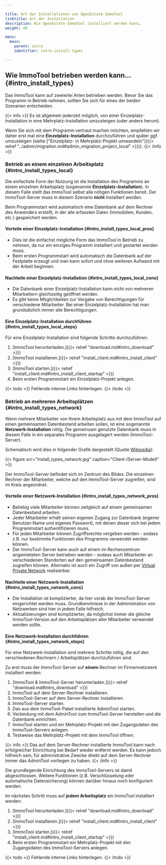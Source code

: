 ```yaml
---

title: Art der Installationen von OpenEstate-ImmoTool
linktitle: Art der Installation
description: Wie OpenEstate-ImmoTool installiert werden kann…
weight: 40

menu:
  main:
    parent: intro
    identifier: intro-install-types

---
```


## Wie ImmoTool betrieben werden kann… {#intro_install_types}

Das ImmoTool kann auf zweierlei Arten betrieben werden. Bevor Sie das Programm in Betrieb nehmen, sollten Sie sich für eines der beiden Szenarien entscheiden.

{{< info >}}
Es ist allgemein jederzeit möglich, von einer Einzelplatz-Installation in eine Mehrplatz-Installation umzusteigen (oder anders herum). 

Wenn Sie sich mit dem Programm vertraut machen möchten, empfehlen wir daher erst mal eine **Einzelplatz-Installation** durchzuführen und später ggf. umzusteigen (siehe ["Einzelplatz- in Mehrplatz-Projekt umwandeln"]({{< relref "../admin/migration.md#admin_migration_project_local" >}})). 
{{< /info >}}  


### Betrieb an einem einzelnen Arbeitsplatz {#intro_install_types_local}

Die einfachste Form der Nutzung ist die Installation des Programms an einem einzelnen Arbeitsplatz (sogenannte **Einzelplatz-Installation**). In diesem Falle stellt das ImmoTool selbst alle nötigen Funktionen bereit. Der ImmoTool-Server muss in diesem Szenario **nicht** installiert werden.

Beim Programmstart wird automatisch eine Datenbank auf dem Rechner des Anwenders erstellt, in der alle erfassten Daten (Immobilien, Kunden, etc.) gespeichert werden.


#### Vorteile einer Einzelplatz-Installation {#intro_install_types_local_pros}

-   Dies ist die einfachst mögliche Form das ImmoTool in Betrieb zu nehmen, da nur ein einziges Programm installiert und gestartet werden muss.
-   Beim ersten Programmstart wird automatisch die Datenbank auf der Festplatte erzeugt und man kann sofort und ohne weiteren Aufwand mit der Arbeit beginnen.


#### Nachteile einer Einzelplatz-Installation {#intro_install_types_local_cons}

-   Die Datenbank einer Einzelplatz-Installation kann nicht von mehreren Mitarbeitern gleichzeitig geöffnet werden.
-   Es gibt keine Möglichkeiten zur Vergabe von Berechtigungen für verschiedene Mitarbeiter. Bei einer Einzelplatz-Installation hat man grundsätzlich immer alle Berechtigungen.


#### Eine Einzelplatz-Installation durchführen {#intro_install_types_local_steps}

Für eine Einzelplatz-Installation sind folgende Schritte durchzuführen:

1.  [ImmoTool herunterladen.]({{< relref "download.md#intro_download" >}})
2.  [ImmoTool installieren.]({{< relref "install_client.md#intro_install_client" >}})
3.  [ImmoTool starten.]({{< relref "install_client.md#intro_install_client_startup" >}})
4.  Beim ersten Programmstart ein Einzelplatz-Projekt anlegen. 

{{< todo >}}
Fehlende interne Links hinterlegen.
{{< /todo >}}


### Betrieb an mehreren Arbeitsplätzen {#intro_install_types_network}

Wenn mehrere Mitarbeiter von Ihrem Arbeitsplatz aus mit dem ImmoTool auf einen gemeinsamen Datenbestand arbeiten sollen, ist eine sogenannte **Netzwerk-Installation** nötig. Die gemeinsam genutzte Datenbank muss in diesem Falle in ein separates Programm ausgelagert werden (ImmoTool-Server). 

Schematisch wird dies in folgender Grafik dargestellt (Quelle [Wikipedia](http://de.wikipedia.org/wiki/Client-Server-Modell)):

{{< figure src="install_types_network.jpg" caption="Client-/Server-Modell" >}}

Der ImmoTool-Server befindet sich im Zentrum des Bildes. Die einzelnen Rechner der Mitarbeiter, welche auf den ImmoTool-Server zugreifen, sind im Kreis angeordnet.


#### Vorteile einer Netzwerk-Installation {#intro_install_types_network_pros}

-   Beliebig viele Mitarbeiter können zeitgleich auf einem gemeinsamen Datenbestand arbeiten.
-   Jeder Mitarbeiter erhält seinen eigenen Zugang zur Datenbank (eigener Benutzer-Name und eigenes Passwort), mit denen dieser sich bei jedem Programmstart authentifizieren muss.
-   Für jeden Mitarbeiter können Zugriffsrechte vergeben werden - sodass z.B. nur bestimmte Funktionen des Programms verwendet werden können.
-   Der ImmoTool-Server kann auch auf einem im Rechenzentrum angemieteten Server betrieben werden - sodass auch Mitarbeiter an verschiedenen Standorten auf den gemeinsamen Datenbestand zugreifen können. Alternativ ist auch ein Zugriff von außen per [Virtual Private Network](http://de.wikipedia.org/wiki/Virtual_Private_Network) realisierbar.


#### Nachteile einer Netzwerk-Installation {#intro_install_types_network_cons}

-   Die Installation ist komplizierter, da hier vorab der ImmoTool-Server eingerichtet werden muss. Grundkenntnisse in der Administration von Netzwerken sind hier in jedem Falle hilfreich.
-   Aktualisierungen sind komplizierter, da möglichst immer die gleiche ImmoTool-Version auf den Arbeitsplätzen aller Mitarbeiter verwendet werden sollte.


#### Eine Netzwerk-Installation durchführen {#intro_install_types_network_steps}

Für eine Netzwerk-Installation sind mehrere Schritte nötig, die auf den verschiedenen Rechnern / Arbeitsplätzen durchzuführen sind.

Zu erst muss der ImmoTool-Server auf **einem** Rechner im Firmennetzwerk installiert werden:

1.  [ImmoTool & ImmoTool-Server herunterladen.]({{< relref "download.md#intro_download" >}})
2.  ImmoTool auf dem Server-Rechner installieren.
3.  ImmoTool-Server auf dem Server-Rechner installieren.
4.  ImmoTool-Server starten.
5.  Das aus dem ImmoTool-Paket installierte AdminTool starten.
6.  Verbindung mit dem AdminTool zum ImmoTool-Server herstellen und die Datenbank einrichten.
7.  ImmoTool starten und ein Mehrplatz-Projekt mit den Zugangsdaten des ImmoTool-Servers anlegen.
8.  Testweise das Mehrplatz-Projekt mit dem ImmoTool öffnen.

{{< info >}}
Das auf dem Server-Rechner installierte ImmoTool kann nach erfolgreicher Einrichtung bei Bedarf wieder entfernt werden. Es kann jedoch hilfreich sein, für administrative Zwecke direkt auf dem Server-Rechner immer das AdminTool vorliegen zu haben. 
{{< /info >}}

Die grundlegende Einrichtung des ImmoTool-Servers ist damit abgeschlossen. Weitere Funktionen (z.B. Verschlüsselung oder automatische Datensicherung) können darüber hinaus noch konfiguriert werden.

Im nächsten Schritt muss auf **jedem Arbeitsplatz** ein ImmoTool installiert werden:

1.  [ImmoTool herunterladen.]({{< relref "download.md#intro_download" >}})
2.  [ImmoTool installieren.]({{< relref "install_client.md#intro_install_client" >}})
3.  [ImmoTool starten.]({{< relref "install_client.md#intro_install_client_startup" >}})
4.  Beim ersten Programmstart ein Mehrplatz-Projekt mit den Zugangsdaten des ImmoTool-Servers anlegen.

{{< todo >}}
Fehlende interne Links hinterlegen.
{{< /todo >}}

